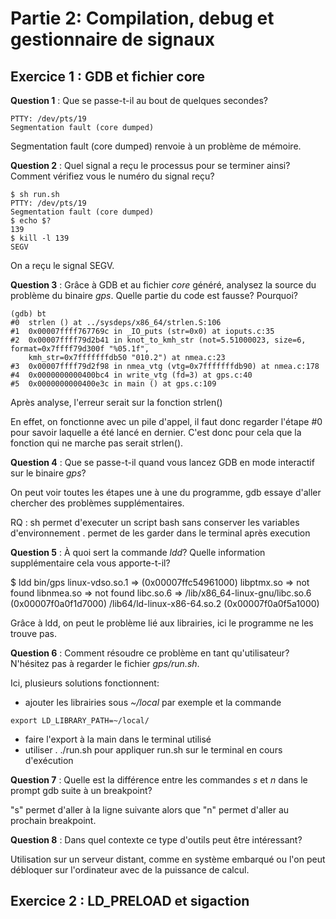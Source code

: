 # Partie 2: Compilation, debug et gestionnaire de signaux

## Exercice 1 : GDB et fichier core

**Question 1** : Que se passe-t-il au bout de quelques secondes?

````
PTTY: /dev/pts/19
Segmentation fault (core dumped)
````

Segmentation fault (core dumped) renvoie à un problème de mémoire.

**Question 2** : Quel signal a reçu le processus pour se terminer ainsi? Comment vérifiez vous le numéro du signal reçu?

````
$ sh run.sh
PTTY: /dev/pts/19
Segmentation fault (core dumped)
$ echo $?  
139
$ kill -l 139
SEGV
````
On a reçu le signal SEGV.

**Question 3** : Grâce à GDB et au fichier *core* généré, analysez la source du
                 problème du binaire *gps*. Quelle partie du code est fausse?
                 Pourquoi?

````
(gdb) bt
#0  strlen () at ../sysdeps/x86_64/strlen.S:106
#1  0x00007ffff767769c in _IO_puts (str=0x0) at ioputs.c:35
#2  0x00007ffff79d2b41 in knot_to_kmh_str (not=5.51000023, size=6, format=0x7ffff79d300f "%05.1f", 
    kmh_str=0x7fffffffdb50 "010.2") at nmea.c:23
#3  0x00007ffff79d2f98 in nmea_vtg (vtg=0x7fffffffdb90) at nmea.c:178
#4  0x0000000000400bc4 in write_vtg (fd=3) at gps.c:40
#5  0x0000000000400e3c in main () at gps.c:109
````
Après analyse, l'erreur serait sur la fonction strlen()

En effet, on fonctionne avec un pile d'appel, il faut donc regarder l'étape #0 pour savoir laquelle a été lancé en dernier. C'est donc pour cela que la fonction qui ne marche pas serait strlen().


**Question 4** : Que se passe-t-il quand vous lancez GDB en mode interactif sur le binaire *gps*?

On peut voir toutes les étapes une à une du programme, gdb essaye d'aller chercher des problèmes supplémentaires. 

RQ : 
sh permet d'executer un script bash sans conserver les variables d'environnement
. permet de les garder dans le terminal après execution

**Question 5** : À quoi sert la commande *ldd*? Quelle information supplémentaire cela vous apporte-t-il?

$ ldd bin/gps
	linux-vdso.so.1 =>  (0x00007ffc54961000)
	libptmx.so => not found
	libnmea.so => not found
	libc.so.6 => /lib/x86_64-linux-gnu/libc.so.6 (0x00007f0a0f1d7000)
	/lib64/ld-linux-x86-64.so.2 (0x00007f0a0f5a1000)

Grâce à ldd, on peut le problème lié aux librairies, ici le programme ne les trouve pas.

**Question 6** : Comment résoudre ce problème en tant qu'utilisateur? N'hésitez
                 pas à regarder le fichier *gps/run.sh*.

Ici, plusieurs solutions fonctionnent:
 - ajouter les librairies sous *~/local*
  par exemple et la commande 

````
export LD_LIBRARY_PATH=~/local/
````
 - faire l'export à la main dans le terminal utilisé
 - utiliser . ./run.sh pour appliquer run.sh sur le terminal en cours d'exécution

**Question 7** : Quelle est la différence entre les commandes *s* et *n* dans
                 le prompt gdb suite à un breakpoint?

"s" permet d'aller à la ligne suivante alors que "n" permet d'aller au prochain breakpoint.

 **Question 8** : Dans quel contexte ce type d'outils peut être intéressant?

Utilisation sur un serveur distant, comme en système embarqué ou l'on peut débloquer sur l'ordinateur avec de la puissance de calcul.

## Exercice 2 : LD_PRELOAD et sigaction

